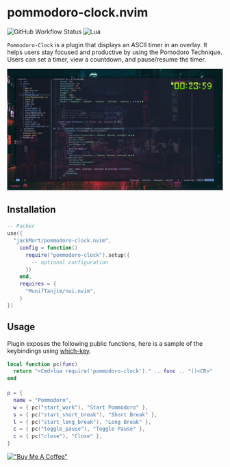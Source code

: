 # pommodoro-clock.nvim

![GitHub Workflow Status](http://img.shields.io/github/actions/workflow/status/jackMort/pommodoro-clock.nvim/default.yml?branch=main&style=for-the-badge)
![Lua](https://img.shields.io/badge/Made%20with%20Lua-blueviolet.svg?style=for-the-badge&logo=lua)


`Pommodoro-Clock` is a plugin that displays an ASCII timer in an overlay. It helps users stay focused and productive by using the Pomodoro Technique.
Users can set a timer, view a countdown, and pause/resume the timer.

![preview image](https://github.com/jackMort/pommodoro-clock.nvim/blob/media/preview.png?raw=true)

## Installation

```lua
-- Packer
use({
  "jackMort/pommodoro-clock.nvim",
    config = function()
      require("pommodoro-clock").setup({
        -- optional configuration
      })
    end,
    requires = {
      "MunifTanjim/nui.nvim",
    }
})
```

## Usage

Plugin exposes the following public functions, here is a sample of the keybindings using [which-key](https://github.com/folke/which-key.nvim).

```lua
local function pc(func)
  return "<Cmd>lua require('pommodoro-clock')." .. func .. "()<CR>"
end

p = {
  name = "Pommodoro",
  w = { pc("start_work"), "Start Pommodoro" },
  s = { pc("start_short_break"), "Short Break" },
  l = { pc("start_long_break"), "Long Break" },
  c = { pc("toggle_pause"), "Toggle Pause" },
  c = { pc("close"), "Close" },
}
```

[!["Buy Me A Coffee"](https://www.buymeacoffee.com/assets/img/custom_images/orange_img.png)](https://www.buymeacoffee.com/jackMort)
